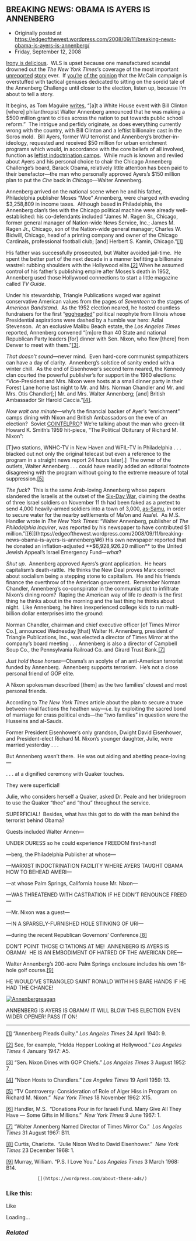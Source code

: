 ## BREAKING NEWS: OBAMA IS AYERS IS ANNENBERG

 * Originally posted at https://edgeofthewest.wordpress.com/2008/09/11/breaking-news-obama-is-ayers-is-annenberg/
 * Friday, September 12, 2008

[Irony is delicious](http://patterico.com/2008/09/10/nyt-story-mentioning-obama-ayers-and-chicago-annenberg-challenge-all-lost-in-a-sea-of-lipstick-coverage/).  WLS is upset because one manufactured   scandal drowned out the _The New York Times_‘s coverage of the most   important [unreported](http://patterico.com/2008/08/25/bill-ayers-friends/) [story](http://patterico.com/2008/09/09/quote-of-the-day-bill-ayers/) ever.  If [you’re](http://proteinwisdom.com/?p=13178) [of the](http://globallabor.blogspot.com/) [opinion](http://patterico.com/2008/08/21/a-very-interesting-and-potentially-devastating-story-about-obama-and-terrorist-bill-ayers-is-beginning-to-percolate/) that the McCain campaign is overstuffed   with tactical geniuses dedicated to sitting on the sordid tale of the   Annenberg Challenge until closer to the election, listen up, because I’m   about to tell a story.


It begins, as Tom Maguire [writes](http://pajamasmedia.com/blog/obama-ayers-and-the-annenberg-challenge-cover-up/2/), “[a]t a White   House event with Bill Clinton [where] philanthropist Walter Annenberg announced that he was making a $500 million grant to cities across the nation to put towards public school reform.”  The intrigue and perfidy originate, as does everything currently wrong with the country, with Bill Clinton and a leftist billionaire cast in the Soros mold.  Bill Ayers, former WU terrorist and Annenberg’s brother-in-ideology, requested and received $50 million for urban enrichment programs which would, in accordance with the core beliefs of all involved, function as [leftist indoctrination camps](http://patterico.com/2008/09/10/nyt-story-mentioning-obama-ayers-and-chicago-annenberg-challenge-all-lost-in-a-sea-of-lipstick-coverage/).  While much is known and   reviled about Ayers and his personal choice to chair the Chicago Annenberg   Challenge’s board, Barack Obama, relatively little attention has been paid to their benefactor—the man who personally approved Ayers’s $150 million plan to put the _Che_ back in _Chicago_—Walter Annenberg.

Annenberg arrived on the national scene when he and his father, Philadelphia publisher Moses “Moe” Annenberg, were charged with evading $3,258,809 in income taxes.  Although based in Philadelphia, the Annenberg clan’s ties with the Chicago political machine were already well-established: his co-defendants included “James M. Ragen Sr., Chicago, former general manager of Nation-wide News Service, Inc.; James M. Ragen Jr., Chicago, son of the Nation-wide general manager; Charles W. Bidwill,   Chicago, head of a printing company and owner of the Chicago Cardinals, professional football club; [and] Herbert S. Kamin, Chicago.”[[1]](https://edgeofthewest.wordpress.com/2008/09/11/breaking-news-obama-is-ayers-is-annenberg/#1)

His father was successfully prosecuted, but Walter avoided jail-time.  He spent the better part of the next decade in a   manner befitting a billionaire wastrel: rubbing shoulders with the Hollywood elite.[[2]](https://edgeofthewest.wordpress.com/2008/09/11/breaking-news-obama-is-ayers-is-annenberg/#2) When he assumed control of his father’s publishing empire after Moses’s death in 1952, Annenberg used   those Hollywood connections to start a little magazine called _TV   Guide_.

Under his stewardship, Triangle Publications waged war against conservative American values from the pages of _Seventeen_ to the stages of _American Bandstand_.  As the 1952 election neared, he   hosted countless fundraisers for the first “[eggheaded](http://en.wikipedia.org/wiki/Egghead)” political neophyte from Illinois whose Presidential aspirations were dashed by a   humble war hero: Adlai Stevenson.  At an exclusive Malibu Beach estate,   the _Los Angeles Times_ reported, Annenberg convened “[m]ore than   40 State and national Republican Party leaders [for] dinner with Sen.   Nixon, who flew [there] from Denver to meet with them.”[[3]](https://edgeofthewest.wordpress.com/2008/09/11/breaking-news-obama-is-ayers-is-annenberg/#3).

_That doesn’t sound_—never mind.  Even hard-core communist   sympathizers can have a day of clarity.  Annenberg’s solstice of sanity   ended with a winter chill.  As the end of Eisenhower’s second term neared,   the Kennedy clan courted the powerful publisher’s for support in the 1960   elections: “Vice-President and Mrs. Nixon were hosts at a small dinner   party in their Forest Lane home last night to Mr. and Mrs. Norman Chandler   and Mr. and Mrs. Otis Chandler[;] Mr. and Mrs. Walter Annenberg; [and]   British Ambassador Sir Harold Caccia.”[[4]](https://edgeofthewest.wordpress.com/2008/09/11/breaking-news-obama-is-ayers-is-annenberg/#4).

_Now wait one minute_—why’s the financial backer of Ayer’s   “enrichment” camps dining with Nixon and British Ambassadors on the eve of   an election?  Soviet [COINTELPRO](http://en.wikipedia.org/wiki/COINTELPRO)? We’re talking about the man who green-lit Howard K. Smith’s 1959 hit-piece, “The Political Obiturary of Richard M. Nixon”:

[T]wo stations, WNHC-TV in New Haven and WFIL-TV in   Philadelphia . . . blacked out not only the original telecast but even a   reference to the program in a straight news report 24 hours later[.]  The   owner of the outlets, Walter Annenberg . . . could have readily added an   editorial footnote disagreeing with the program without going to the   extreme measure of total suppression.[[5]](https://edgeofthewest.wordpress.com/2008/09/11/breaking-news-obama-is-ayers-is-annenberg/#5)

_The fuck_?  This is the same Arab-loving Annenberg whose papers   slandered the Israelis at the outset of the [Six-Day War](http://en.wikipedia.org/wiki/Six-Day\_War), claiming   the deaths of three Israel soldiers on November 11
th
 had been   faked as a pretext to send 4,000 heavily-armed soldiers into a town of   3,000, [as-Samu](http://en.wikipedia.org/wiki/Es\_Samu), in   order to secure water for the nearby settlements of Ma’on and Asa’el.  As   M.S. Handler wrote in _The New York Times_: “Walter Annenberg,   publisher of _The Philadelphia Inquirer_, was reported by his   newspaper to have contributed $1 million.”[[6]](https://edgeofthewest.wordpress.com/2008/09/11/breaking-news-obama-is-ayers-is-annenberg/#6) His own   newspaper reported that he donated an inflation-adjusted **$6,928,926.20   million** to the United Jewish Appeal’s Israel Emergency Fund—_what_?

_Shut up_.  Annenberg approved Ayers’s grant application.  He hears capitalism’s death-rattle.  He thinks the New Deal proves Marx correct about socialism being a   stepping stone to capitalism.  He and his friends finance the overthrow of   the American government.  Remember Norman Chandler, Annenberg’s co-conspirator in the communist   plot to infiltrate Nixon’s dining room?  Raping the American way of life   _to death_ is the first thing he thinks about in the morning and   the last thing he thinks about night.  Like Annenberg, he hires   inexperienced college kids to run multi-billion dollar enterprises into   the ground:

Norman Chandler, chairman and chief executive officer [of   Times Mirror Co.], announced Wednesday [that] Walter H. Annenberg,   president of Triangle Publications, Inc., was elected a director of Times   Mirror at the company’s board meeting . . . Annenberg is also a director   of Campbell Soup Co., the Pennsylvania Railroad Co. and Girard Trust   Bank.[[7]](https://edgeofthewest.wordpress.com/2008/09/11/breaking-news-obama-is-ayers-is-annenberg/#7)

_Just hold those horses_—Obama’s an acolyte of an anti-American terrorist funded by   Annenberg.  Annenberg supports terrorism.  He’s not a close personal   friend of GOP elite.

A Nixon spokesman described [them] as the two families’   closest and most personal friends.

According to _The New York Times_ article about the plan to secure   a truce between rival factions the heathen way—_i.e._ by   exploiting the sacred bond of marriage for crass political ends—the “two families” in question   were the Husseins and al-Sauds.

Former President Eisenhower’s only grandson, Dwight David   Eisenhower, and President-elect Richard M. Nixon’s younger daughter,   Julie, were married yesterday . . .

But Annenberg wasn’t there.  He was out aiding and abetting peace-loving—

. . . at a dignified ceremony with Quaker   touches.

They were superficial!

Julie, who considers herself a Quaker, asked Dr. Peale and her   bridegroom to use the Quaker “thee” and “thou” throughout the   service.

SUPERFICIAL!  Besides, what has this got to do with the man   behind the terrorist behind Obama?

Guests included Walter Annen—

UNDER DURESS so he could experience FREEDOM first-hand!

—berg, the Philadelphia Publisher at whose—

—MARXIST INDOCTRINATION FACILITY WHERE AYERS TAUGHT OBAMA HOW TO BEHEAD AMERI—

—at whose Palm Springs, California house Mr. Nixon—

—WAS THREATENED WITH CASTRATION IF HE DIDN’T RENOUNCE FREED—

—Mr. Nixon was a guest—

—IN A SPARSELY-FURNISHED HOLE STINKING OF URI—

—during the recent Republican Governors’ Conference.[[8]](https://edgeofthewest.wordpress.com/2008/09/11/breaking-news-obama-is-ayers-is-annenberg/#8)

DON’T POINT THOSE CITATIONS AT ME!  ANNENBERG IS AYERS IS OBAMA!  HE IS   AN EMBODIMENT OF HATRED OF THE AMERICAN DRE—

Walter Annenberg’s 200-acre Palm Springs enclosure includes   his own 18-hole golf course.[[9]](https://edgeofthewest.wordpress.com/2008/09/11/breaking-news-obama-is-ayers-is-annenberg/#9)

HE WOULD’VE STRANGLED SAINT RONALD WITH HIS BARE HANDS IF HE HAD THE CHANCE!

[![Annenbergreagan](https://i1.wp.com/acephalous.typepad.com/photos/uncategorized/2008/09/11/annenbergreagan.jpg "Annenbergreagan")](http://acephalous.typepad.com/photos/uncategorized/2008/09/11/annenbergreagan.jpg)

ANNENBERG IS AYERS IS OBAMA!  IT WILL BLOW THIS ELECTION EVEN WIDER OPENER!  PASS IT ON!

* * *

[[1]]() “Annenberg Pleads Guilty.” _Los Angeles   Times_ 24 April 1940: 9.

[[2]]() See, for example, “Helda Hopper Looking at   Hollywood.” _Los Angeles Times_ 4 January 1947: A5.

[[3]]() “Sen. Nixon Dines with GOP Chiefs.” _Los Angeles   Times_ 3 August 1952: 7.

[[4]]() “Nixon Hosts to Chandlers.” _Los Angeles   Times_ 19 April 1959: 13.

[[5]]() “TV Controversy: Consideration of Role of Alger   Hiss in Program on Richard M. Nixon.”  _New York Times_ 18 November   1962: X15.

[[6]]() Handler, M.S.  “Donations Pour in for Israeli Fund.    Many Give All They Have — Some Gifts in Millions.”  _New York   Times_ 9 June 1967: 1.

[[7]]() “Walter Annenberg Named Director of Times Mirror   Co.”  _Los Angeles Times_ 31 August 1967: B11.

[[8]]() Curtis, Charlotte.  “Julie Nixon Wed to David   Eisenhower.”  _New York Times_ 23 December 1968: 1.

[[9]]() Murray, William. “P.S. I Love You.” _Los Angeles   Times_ 3 March 1968: B14.

		

			

				[](https://wordpress.com/about-these-ads/)
				

					
				

			

		

### Like this:

Like

 
Loading...

[]()

### _Related_


